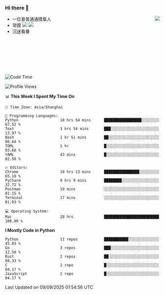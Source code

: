 ### Hi there 👋


<a href="https://github.com/yanlc39">
  <img align="right" src="https://github-readme-stats.vercel.app/api?username=yanlc39&show_icons=true&hide_border=true&icon_color=586069&title_color=a0a9af">
</a>

- 一位普普通通摸鱼人
- 常摸 ![](https://img.shields.io/badge/-Python-3e74a2?style=flat-square&logo=Python&logoColor=fff) ![](https://img.shields.io/badge/-C%2B%2B-brightgreen?style=flat-square)
- 沉迷看番



<br><br><br><br><br><br>


<!--START_SECTION:waka-->
![Code Time](http://img.shields.io/badge/Code%20Time-1%2C682%20hrs%2021%20mins-blue)

![Profile Views](http://img.shields.io/badge/Profile%20Views-0-blue)

📊 **This Week I Spent My Time On** 

```text
🕑︎ Time Zone: Asia/Shanghai

💬 Programming Languages: 
Python                   18 hrs 54 mins      █████████████████░░░░░░░░   67.52 % 
Text                     3 hrs 54 mins       ███░░░░░░░░░░░░░░░░░░░░░░   13.97 % 
Bash                     1 hr 51 mins        ██░░░░░░░░░░░░░░░░░░░░░░░   06.64 % 
TOML                     1 hr                █░░░░░░░░░░░░░░░░░░░░░░░░   03.60 % 
YAML                     43 mins             █░░░░░░░░░░░░░░░░░░░░░░░░   02.58 % 

🔥 Editors: 
Chrome                   18 hrs 13 mins      ████████████████░░░░░░░░░   65.10 % 
PyCharm                  9 hrs 9 mins        ████████░░░░░░░░░░░░░░░░░   32.72 % 
Postman                  19 mins             ░░░░░░░░░░░░░░░░░░░░░░░░░   01.15 % 
Terminal                 17 mins             ░░░░░░░░░░░░░░░░░░░░░░░░░   01.03 % 

💻 Operating System: 
Mac                      28 hrs              █████████████████████████   100.00 % 
```

**I Mostly Code in Python** 

```text
Python                   11 repos            ███████████░░░░░░░░░░░░░░   45.83 % 
Go                       3 repos             ███░░░░░░░░░░░░░░░░░░░░░░   12.50 % 
Rust                     2 repos             ██░░░░░░░░░░░░░░░░░░░░░░░   08.33 % 
C                        1 repo              █░░░░░░░░░░░░░░░░░░░░░░░░   04.17 % 
JavaScript               1 repo              █░░░░░░░░░░░░░░░░░░░░░░░░   04.17 % 
```




 Last Updated on 09/09/2025 01:54:56 UTC
<!--END_SECTION:waka-->
